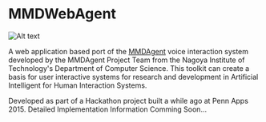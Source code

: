 # MMDWebAgent

![Alt text](miku_wave.gif)


A web application based port of the [MMDAgent](http://www.mmdagent.jp/) voice interaction system developed by the MMDAgent Project Team from the Nagoya Institute of Technology's Department of Computer Science. This toolkit can create a basis for user interactive systems for research and development in Artificial Intelligent for Human Interaction Systems.

Developed as part of a Hackathon project built a while ago at Penn Apps 2015.
Detailed Implementation Information Comming Soon...
